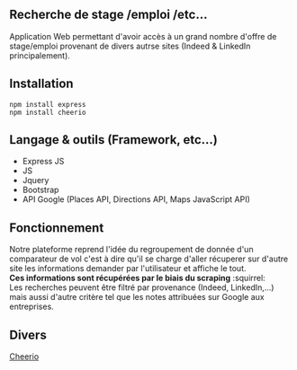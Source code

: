 ## Recherche de stage /emploi /etc...
Application Web permettant d'avoir accès à un grand nombre d'offre de stage/emploi provenant de divers autrse sites (Indeed & LinkedIn principalement).

## Installation
```
npm install express
npm install cheerio
```

## Langage & outils (Framework, etc...)
- Express JS
- JS
- Jquery
- Bootstrap
- API Google (Places API, Directions API, Maps JavaScript API)

## Fonctionnement
Notre plateforme reprend l'idée du regroupement de donnée d'un comparateur de vol c'est à dire qu'il se charge d'aller récuperer sur d'autre site les informations demander par l'utilisateur et affiche le tout.  
**Ces informations sont récupérées par le biais du scraping**  :squirrel:  
Les recherches peuvent être filtré par provenance (Indeed, LinkedIn,...) mais aussi d'autre critère tel que les notes attribuées sur Google aux entreprises.

## Divers

[Cheerio](https://github.com/cheeriojs/cheerio)
